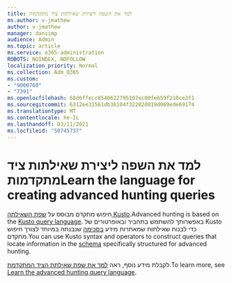 ```yaml
---
title: למד את השפה ליצירת שאילתות ציד מתקדמות
ms.author: v-jmathew
author: v-jmathew
manager: dansimp
audience: Admin
ms.topic: article
ms.service: o365-administration
ROBOTS: NOINDEX, NOFOLLOW
localization_priority: Normal
ms.collection: Adm_O365
ms.custom:
- "9000760"
- "7391"
ms.openlocfilehash: 68d6ffecc8540622795107ec00fe659f210ce3f1
ms.sourcegitcommit: 6312ee31561db36104f32282d019d069ede69174
ms.translationtype: MT
ms.contentlocale: he-IL
ms.lasthandoff: 03/11/2021
ms.locfileid: "50745737"
---
```

# <a name="learn-the-language-for-creating-advanced-hunting-queries"></a><span data-ttu-id="c28f7-102">למד את השפה ליצירת שאילתות ציד מתקדמות</span><span class="sxs-lookup"><span data-stu-id="c28f7-102">Learn the language for creating advanced hunting queries</span></span>

<span data-ttu-id="c28f7-103">חיפוש מתקדם מבוסס על [שפת השאילתה Kusto](https://go.microsoft.com/fwlink/?linkid=2144620).</span><span class="sxs-lookup"><span data-stu-id="c28f7-103">Advanced hunting is based on the [Kusto query language](https://go.microsoft.com/fwlink/?linkid=2144620).</span></span> <span data-ttu-id="c28f7-104">באפשרותך להשתמש בתחביר ובאופרטורים של Kusto כדי לבנות שאילתות שמאתרות מידע [בסכימה](https://go.microsoft.com/fwlink/?linkid=2144621) שנבנתה במיוחד לצורך חיפוש מתקדם.</span><span class="sxs-lookup"><span data-stu-id="c28f7-104">You can use Kusto syntax and operators to construct queries that locate information in the [schema](https://go.microsoft.com/fwlink/?linkid=2144621) specifically structured for advanced hunting.</span></span>

<span data-ttu-id="c28f7-105">לקבלת מידע נוסף, ראה [למד את שפת שאילתת הציד המתקדמת](https://go.microsoft.com/fwlink/?linkid=2144518).</span><span class="sxs-lookup"><span data-stu-id="c28f7-105">To learn more, see [Learn the advanced hunting query language](https://go.microsoft.com/fwlink/?linkid=2144518).</span></span>
